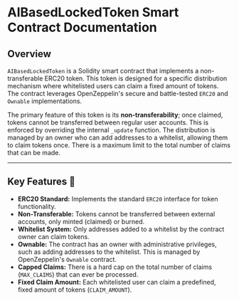# AIBasedLockedToken Smart Contract Documentation

## Overview

`AIBasedLockedToken` is a Solidity smart contract that implements a non-transferable ERC20 token. This token is designed for a specific distribution mechanism where whitelisted users can claim a fixed amount of tokens. The contract leverages OpenZeppelin's secure and battle-tested `ERC20` and `Ownable` implementations.

The primary feature of this token is its **non-transferability**; once claimed, tokens cannot be transferred between regular user accounts. This is enforced by overriding the internal `_update` function. The distribution is managed by an owner who can add addresses to a whitelist, allowing them to claim tokens once. There is a maximum limit to the total number of claims that can be made.

-----

## Key Features 📝

  * **ERC20 Standard:** Implements the standard `ERC20` interface for token functionality.
  * **Non-Transferable:** Tokens cannot be transferred between external accounts, only minted (claimed) or burned.
  * **Whitelist System:** Only addresses added to a whitelist by the contract owner can claim tokens.
  * **Ownable:** The contract has an owner with administrative privileges, such as adding addresses to the whitelist. This is managed by OpenZeppelin's `Ownable` contract.
  * **Capped Claims:** There is a hard cap on the total number of claims (`MAX_CLAIMS`) that can ever be processed.
  * **Fixed Claim Amount:** Each whitelisted user can claim a predefined, fixed amount of tokens (`CLAIM_AMOUNT`).
